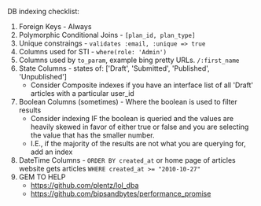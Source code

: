 DB indexing checklist:

1. Foreign Keys - Always
1. Polymorphic Conditional Joins - `[plan_id, plan_type]`
1. Unique constraings - `validates :email, :unique => true`
1. Columns used for STI - `where(role: 'Admin')`
1. Columns used by `to_param`, example bing pretty URLs. `/:first_name`
1. State Columns - states of: ['Draft', 'Submitted', 'Published', 'Unpublished']
    - Consider Composite indexes if you have an interface list of all 'Draft' articles with a particular user_id
1. Boolean Columns (sometimes) - Where the boolean is used to filter results
    - Consider indexing IF the boolean is queried and the values are heavily skewed in favor of either true or false and you are selecting the value that has the smaller number.
    - I.E., if the majority of the results are not what you are querying for, add an index
1. DateTime Columns - `ORDER BY created_at` or home page of articles website gets articles `WHERE created_at >= "2010-10-27"`
1. GEM TO HELP
    - https://github.com/plentz/lol_dba
    - https://github.com/bipsandbytes/performance_promise
